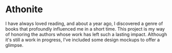  # Athonite
I have always loved reading, and about a year ago, I discovered a genre of books that profoundly influenced me in a short time. This project is my way of honoring the authors whose work has left such a lasting impact. Although it's still a work in progress, I’ve included some design mockups to offer a glimpse.



